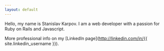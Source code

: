 ```yaml
---
layout: default
---
```

Hello, my name is Stanislav Karpov. I am a web developer with a passion for Ruby on Rails and Javascript.

More professional info on my [LinkedIn page](http://linkedin.com/in/{{ site.linkedin_username }}).
